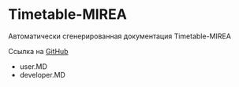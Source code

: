 # Timetable-MIREA

Автоматически сгенерированная документация Timetable-MIREA

Ссылка на [GitHub](https://github.com/StormCrownSC/Test)

* user.MD
* developer.MD
